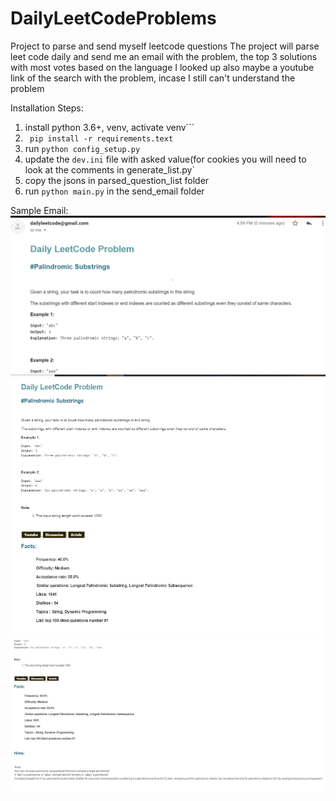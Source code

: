 # DailyLeetCodeProblems
Project to parse and send myself leetcode questions
The project will parse leet code daily and send me an email with the problem, the top 3 solutions with most votes based on the language I looked up also maybe a youtube link of the search with the problem, incase I still can't understand the problem

Installation Steps:
1.  install python 3.6+, venv, activate venv```
2. ``` pip install -r requirements.text```
3. run ```python config_setup.py```
4. update the `dev.ini` file with asked value(for cookies you will need to look at the comments in generate_list.py`
5. copy the jsons in parsed_question_list folder
6. run `python main.py` in the send_email folder


Sample Email:
![SAMPLE PROBLEM](https://github.com/devyash/DailyLeetCodeProblems/blob/master/images/1.PNG)
![SAMPLE PROBLEM](https://github.com/devyash/DailyLeetCodeProblems/blob/master/images/2.PNG)
![SAMPLE PROBLEM](https://github.com/devyash/DailyLeetCodeProblems/blob/master/images/3.PNG)
